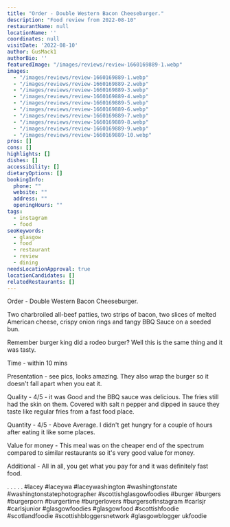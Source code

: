 ```yaml
---
title: "Order - Double Western Bacon Cheeseburger."
description: "Food review from 2022-08-10"
restaurantName: null
locationName: ''
coordinates: null
visitDate: '2022-08-10'
author: GusMack1
authorBio: ''
featuredImage: "/images/reviews/review-1660169889-1.webp"
images:
  - "/images/reviews/review-1660169889-1.webp"
  - "/images/reviews/review-1660169889-2.webp"
  - "/images/reviews/review-1660169889-3.webp"
  - "/images/reviews/review-1660169889-4.webp"
  - "/images/reviews/review-1660169889-5.webp"
  - "/images/reviews/review-1660169889-6.webp"
  - "/images/reviews/review-1660169889-7.webp"
  - "/images/reviews/review-1660169889-8.webp"
  - "/images/reviews/review-1660169889-9.webp"
  - "/images/reviews/review-1660169889-10.webp"
pros: []
cons: []
highlights: []
dishes: []
accessibility: []
dietaryOptions: []
bookingInfo:
  phone: ""
  website: ""
  address: ""
  openingHours: ""
tags:
  - instagram
  - food
seoKeywords:
  - glasgow
  - food
  - restaurant
  - review
  - dining
needsLocationApproval: true
locationCandidates: []
relatedRestaurants: []
---
```


Order - Double Western Bacon Cheeseburger.

Two charbroiled all-beef patties, two strips of bacon, two slices of melted American cheese, crispy onion rings and tangy BBQ Sauce on a seeded bun.

Remember burger king did a rodeo burger? Well this is the same thing and it was tasty.

Time - within 10 mins

Presentation - see pics, looks amazing. They also wrap the burger so it doesn't fall apart when you eat it.

Quality - 4/5 - it was Good and the BBQ sauce was delicious. The fries still had the skin on them. Covered with salt n pepper and dipped in sauce they taste like regular fries from a fast food place.

Quantity - 4/5 - Above Average. I didn't get hungry for a couple of hours after eating it like some places.

Value for money - This meal was on the cheaper end of the spectrum compared to similar restaurants so it's very good value for money.

Additional - All in all, you get what you pay for and it was definitely fast food.

.
.
.
.
.
#lacey #laceywa #laceywashington #washingtonstate #washingtonstatephotographer #scottishglasgowfoodies #burger #burgers #burgerporn #burgertime #burgerlovers #burgersofinstagram #carlsjr #carlsjunior #glasgowfoodies #glasgowfood #scottishfoodie #scotlandfoodie #scottishbloggersnetwork #glasgowblogger ukfoodie